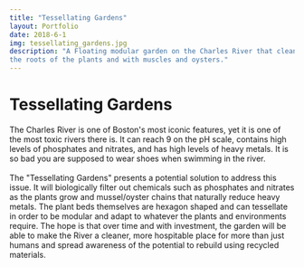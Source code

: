 ```yaml
---
title: "Tessellating Gardens"
layout: Portfolio
date: 2018-6-1
img: tessellating_gardens.jpg
description: "A Floating modular garden on the Charles River that cleans phosphates, nitrates, and heavy metals through
the roots of the plants and with muscles and oysters."
---
```


# Tessellating Gardens

The Charles River is one of Boston's most iconic features, yet it is one of the most toxic rivers there is. It can reach
9 on the pH scale, contains high levels of phosphates and nitrates, and has high levels of heavy metals. It is so bad 
you are supposed to wear shoes when swimming in the river.\
\
The "Tessellating Gardens" presents a potential solution to address this issue. It will biologically filter out 
chemicals such as phosphates and nitrates as the plants grow and mussel/oyster chains that naturally reduce heavy 
metals. The plant beds themselves are hexagon shaped and can tessellate in order to be modular and adapt to whatever the
plants and environments require. The hope is that over time and with investment, the garden will be able to make the 
River a cleaner, more hospitable place for more than just humans and spread awareness of the potential to rebuild using
recycled materials.

